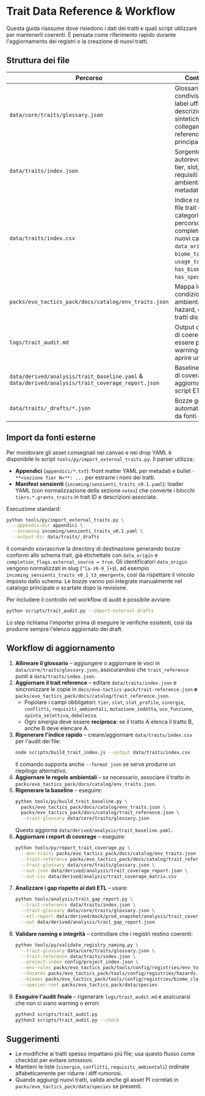 # Trait Data Reference & Workflow

Questa guida riassume dove risiedono i dati dei tratti e quali script utilizzare per mantenerli coerenti. È pensata come riferimento rapido durante l'aggiornamento dei registri o la creazione di nuovi tratti.

## Struttura dei file

| Percorso | Contenuto | Note |
| --- | --- | --- |
| `data/core/traits/glossary.json` | Glossario condiviso con label ufficiali, descrizioni sintetiche e collegamento al reference principale. | Usato da strumenti ETL e validazione. |
| `data/traits/index.json` | Sorgente autorevole per tier, slot, sinergie, requisiti ambientali e metadati PI. | Duplicato in `docs/evo-tactics-pack/trait-reference.json` (web) e `packs/evo_tactics_pack/docs/catalog/trait_reference.json` (bundle pack); **tutte le copie vanno aggiornate insieme**. |
| `data/traits/index.csv` | Indice rapido dei file trait con label, categoria/tipo, percorso, flag di completezza e nuovi campi `data_origin`, `biome_tags`, `usage_tags`, `has_biome`, `has_species_link`. | Generato da `node scripts/build_trait_index.js` per facilitare audit e inventari. |
| `packs/evo_tactics_pack/docs/catalog/env_traits.json` | Mappa le condizioni ambientali (biomi, hazard, ecc.) ai tratti disponibili. | Necessario per report di coverage. |
| `logs/trait_audit.md` | Output dell'audit di coerenza; deve essere privo di warning prima di aprire una PR. | Generato da `scripts/trait_audit.py`. |
| `data/derived/analysis/trait_baseline.yaml` & `data/derived/analysis/trait_coverage_report.json` | Baseline e report di coverage aggiornati dagli script ETL. | Utili per verificare la copertura sui nove assi. |
| `data/traits/_drafts/*.json` | Bozze generate automaticamente da fonti esterne. | Popolate da `python tools/py/import_external_traits.py`; contengono `completion_flags.external_source = true`. |

## Import da fonti esterne

Per monitorare gli asset consegnati nei canvas e nei drop YAML è disponibile lo script `tools/py/import_external_traits.py`. Il parser utilizza:

- **Appendici** (`appendici/*.txt`): front matter YAML per metadati e bullet `- **<sezione Tier N>**: ...` per estrarre i nomi dei tratti.
- **Manifest sensienti** (`incoming/sensienti_traits_v0.1.yaml`): loader YAML (con normalizzazione della sezione `notes`) che converte i blocchi `tiers.*.grants_traits` in trait ID e descrizioni associate.

Esecuzione standard:

```bash
python tools/py/import_external_traits.py \
  --appendix-dir appendici \
  --incoming incoming/sensienti_traits_v0.1.yaml \
  --output-dir data/traits/_drafts
```

Il comando sovrascrive la directory di destinazione generando bozze conformi allo schema trait, già etichettate con `data_origin` e `completion_flags.external_source = true`. Gli identificatori `data_origin` vengono normalizzati in slug (`^[a-z0-9_]+$`), ad esempio `incoming_sensienti_traits_v0_1_t3_emergente`, così da rispettare il vincolo imposto dallo schema. Le bozze vanno poi integrate manualmente nel catalogo principale o scartate dopo la revisione.

Per includere il controllo nel workflow di audit è possibile avviare:

```bash
python scripts/trait_audit.py --import-external-drafts
```

Lo step richiama l'importer prima di eseguire le verifiche esistenti, così da produrre sempre l'elenco aggiornato dei draft.

## Workflow di aggiornamento

1. **Allineare il glossario** – aggiungere o aggiornare le voci in `data/core/traits/glossary.json`, assicurandosi che `trait_reference` punti a `data/traits/index.json`.
2. **Aggiornare il trait reference** – editare `data/traits/index.json` e sincronizzare le copie in `docs/evo-tactics-pack/trait-reference.json` **e** `packs/evo_tactics_pack/docs/catalog/trait_reference.json`.
   - Popolare i campi obbligatori: `tier`, `slot`, `slot_profile`, `sinergie`, `conflitti`, `requisiti_ambientali`, `mutazione_indotta`, `uso_funzione`, `spinta_selettiva`, `debolezza`.
   - Ogni sinergia deve essere **reciproca**: se il tratto A elenca il tratto B, anche B deve elencare A.
3. **Rigenerare l'indice rapido** – creare/aggiornare `data/traits/index.csv` per l'audit dei file:
   ```bash
   node scripts/build_trait_index.js --output data/traits/index.csv
   ```
   Il comando supporta anche `--format json` se serve produrre un riepilogo alternativo.
4. **Aggiornare le regole ambientali** – se necessario, associare il tratto in `packs/evo_tactics_pack/docs/catalog/env_traits.json`.
5. **Rigenerare la baseline** – eseguire:
   ```bash
   python tools/py/build_trait_baseline.py \
     packs/evo_tactics_pack/docs/catalog/env_traits.json \
     packs/evo_tactics_pack/docs/catalog/trait_reference.json \
     --trait-glossary data/core/traits/glossary.json
   ```
   Questo aggiorna `data/derived/analysis/trait_baseline.yaml`.
6. **Aggiornare i report di coverage** – eseguire:
   ```bash
   python tools/py/report_trait_coverage.py \
     --env-traits packs/evo_tactics_pack/docs/catalog/env_traits.json \
     --trait-reference packs/evo_tactics_pack/docs/catalog/trait_reference.json \
     --trait-glossary data/core/traits/glossary.json \
     --out-json data/derived/analysis/trait_coverage_report.json \
     --out-csv data/derived/analysis/trait_coverage_matrix.csv
   ```
7. **Analizzare i gap rispetto ai dati ETL** – usare:
   ```bash
   python tools/analysis/trait_gap_report.py \
     --trait-reference data/traits/index.json \
     --trait-glossary data/core/traits/glossary.json \
     --etl-report data/derived/mock/prod_snapshot/analysis/trait_coverage_report.json \
     --out data/derived/analysis/trait_gap_report.json
   ```
8. **Validare naming e integrità** – controllare che i registri restino coerenti:
   ```bash
   python tools/py/validate_registry_naming.py \
     --trait-glossary data/core/traits/glossary.json \
     --trait-reference data/traits/index.json \
     --project-index config/project_index.json \
     --env-rules packs/evo_tactics_pack/tools/config/registries/env_to_traits.yaml \
     --hazards packs/evo_tactics_pack/tools/config/registries/hazards.yaml \
     --biomes packs/evo_tactics_pack/tools/config/registries/biome_classes.yaml \
     --species-root packs/evo_tactics_pack/data/species
   ```
9. **Eseguire l'audit finale** – rigenerare `logs/trait_audit.md` e assicurarsi che non ci siano warning o errori:
   ```bash
   python3 scripts/trait_audit.py
   python3 scripts/trait_audit.py --check
   ```

## Suggerimenti

- Le modifiche ai tratti spesso impattano più file; usa questo flusso come checklist per evitare omissioni.
- Mantieni le liste (`sinergie`, `conflitti`, `requisiti_ambientali`) ordinate alfabeticamente per ridurre i diff rumorosi.
- Quando aggiungi nuovi tratti, valida anche gli asset PI correlati in `packs/evo_tactics_pack/data/species` se presenti.
